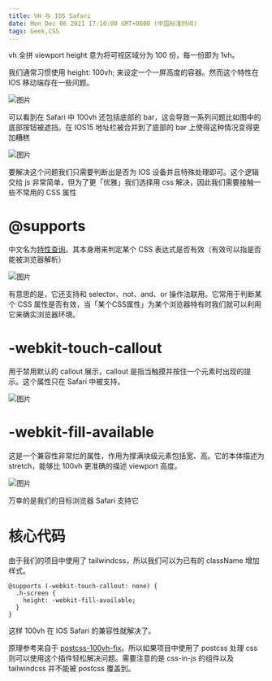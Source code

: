 ```yaml
---
title: VH 与 IOS Safari
date: Mon Dec 06 2021 17:10:00 GMT+0800 (中国标准时间)
tags: Geek,CSS
---
```

vh 全拼 viewport height 意为将可视区域分为 100 份，每一份即为 1vh。

我们通常习惯使用 height: 100vh; 来设定一个一屏高度的容器。然而这个特性在 IOS 移动端存在一些问题。

![图片](/images/83c4de91fe2ecca95af25465332c79c6cacff8a9da93a03fd48f2774efc52b71.png)

可以看到在 Safari 中 100vh 还包括底部的 bar，这会导致一系列问题比如图中的底部按钮被遮挡。在 IOS15 地址栏被合并到了底部的 bar 上使得这种情况变得更加糟糕

![图片](/images/41c06cd650ff92b90b88d89ab7b32cec54f9b3cd9d52a14c185431e830f72c77.png)

要解决这个问题我们只需要判断出是否为 IOS 设备并且特殊处理即可。这个逻辑交给 js 非常简单，但为了更「优雅」我们选择用 css 解决，因此我们需要接触一些不常用的 CSS 属性

# @supports

中文名为[特性查询](https://developer.mozilla.org/zh-CN/docs/Web/CSS/@supports)。其本身用来判定某个 CSS 表达式是否有效（有效可以指是否能被浏览器解析）

![图片](/images/02bfc5e7e54639dd79326a6ecf2648ebf273b8cab4c7b8cda6897642a44df4f4.png)

有意思的是，它还支持和 selector、not、and、or 操作法联用。它常用于判断某个 CSS 属性是否有效，当「某个CSS属性」为某个浏览器特有时我们就可以利用它来确实浏览器环境。

# -webkit-touch-callout

用于禁用默认的 callout 展示，callout 是指当触摸并按住一个元素时出现的提示。这个属性只在 Safari 中被支持。

![图片](/images/8e442e7a7b4335cf24acb18893394281ca81f5c407f578465143839044d52ca7.png)

# -webkit-fill-available

这是一个兼容性非常烂的属性，作用为撑满块级元素包括宽、高。它的本体描述为 stretch，能够比 100vh 更准确的描述 viewport 高度。

![图片](/images/66f0e61a6eb9c58947dada889cf7509976d919486d845c42aabce5222a9e298c.png)

万幸的是我们的目标浏览器 Safari 支持它

# 核心代码

由于我们的项目中使用了 tailwindcss，所以我们可以为已有的 className 增加样式。

```
@supports (-webkit-touch-callout: none) {
  .h-screen {
    height: -webkit-fill-available;
  }
}
```

这样 100vh 在 IOS Safari 的兼容性就解决了。

原理参考来自于 [postcss-100vh-fix](https://github.com/postcss/postcss-100vh-fix)。所以如果项目中使用了 postcss 处理 css 则可以使用这个插件轻松解决问题。需要注意的是 css-in-js 的组件以及 tailwindcss 并不能被 postcss 覆盖到。